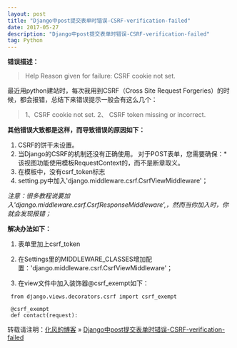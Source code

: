 ```yaml
---
layout: post
title: "Django中post提交表单时错误-CSRF-verification-failed"
date: 2017-05-27
description: "Django中post提交表单时错误-CSRF-verification-failed"
tag: Python
---
```

**错误描述：**

> Help Reason given for failure: CSRF cookie not set.

最近用python建站时，每次我用到CSRF（Cross Site Request Forgeries）的时候，都会报错，总结下来错误提示一般会有这么几个：

> 1、CSRF cookie not set.
> 2、 CSRF token missing or incorrect.

**其他错误大致都是这样，而导致错误的原因如下：**

 1. CSRF的饼干未设置。
 2. 当Django的CSRF的机制还没有正确使用。 对于POST表单，您需要确保：*该视图功能使用模板RequestContext的，而不是断章取义。
 3. 在模板中，没有csrf_token标志
 4. setting.py中加入'django.middleware.csrf.CsrfViewMiddleware'；

*注意：很多教程说要加入'django.middleware.csrf.CsrfResponseMiddleware',，然而当你加入时，你就会发现报错；*

**解决办法如下：**

 1. 表单里加上csrf_token

 2. 在Settings里的MIDDLEWARE_CLASSES增加配置：'django.middleware.csrf.CsrfViewMiddleware'；

 3. 在view文件中加入装饰器@csrf_exempt如下：
```
 from django.views.decorators.csrf import csrf_exempt

 @csrf_exempt
 def contact(request):
```
转载请注明：[化风的博客](http://xinchanghao.github.io) » [Django中post提交表单时错误-CSRF-verification-failed](/2017/05/Django中post提交表单时错误-CSRF-verification-failed/)  
